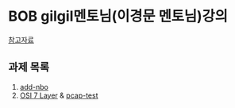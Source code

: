 # BOB gilgil멘토님(이경문 멘토님)강의

[참고자료](https://gitlab.com/gilgil/sns/-/wikis/home)


## 과제 목록
1. [add-nbo](/homework1_addnbo)
2. [OSI 7 Layer](/homework2_OSI_TCP) & [pcap-test](/homework2_pcap-test)
